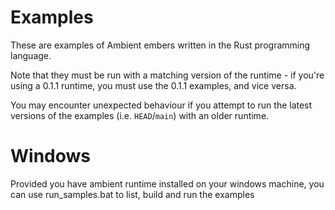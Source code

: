 # Examples

These are examples of Ambient embers written in the Rust programming language.

Note that they must be run with a matching version of the runtime - if you're using a 0.1.1 runtime, you must use the 0.1.1 examples, and vice versa.

You may encounter unexpected behaviour if you attempt to run the latest versions of the examples (i.e. `HEAD`/`main`) with an older runtime.

# Windows

Provided you have ambient runtime installed on your windows machine, you can use run_samples.bat to list, build and run the examples
